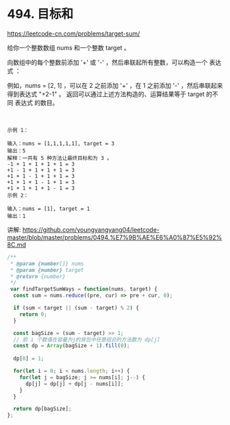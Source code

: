 # 494. 目标和

https://leetcode-cn.com/problems/target-sum/


给你一个整数数组 nums 和一个整数 target 。

向数组中的每个整数前添加 '+' 或 '-' ，然后串联起所有整数，可以构造一个 表达式 ：

例如，nums = [2, 1] ，可以在 2 之前添加 '+' ，在 1 之前添加 '-' ，然后串联起来得到表达式 "+2-1" 。
返回可以通过上述方法构造的、运算结果等于 target 的不同 表达式 的数目。

 
```
示例 1：

输入：nums = [1,1,1,1,1], target = 3
输出：5
解释：一共有 5 种方法让最终目标和为 3 。
-1 + 1 + 1 + 1 + 1 = 3
+1 - 1 + 1 + 1 + 1 = 3
+1 + 1 - 1 + 1 + 1 = 3
+1 + 1 + 1 - 1 + 1 = 3
+1 + 1 + 1 + 1 - 1 = 3
示例 2：

输入：nums = [1], target = 1
输出：1
```


讲解:
https://github.com/youngyangyang04/leetcode-master/blob/master/problems/0494.%E7%9B%AE%E6%A0%87%E5%92%8C.md


```js
/**
 * @param {number[]} nums
 * @param {number} target
 * @return {number}
 */
 var findTargetSumWays = function(nums, target) {
  const sum = nums.reduce((pre, cur) => pre + cur, 0);

  if (sum < target || (sum - target) % 2) {
    return 0;
  }

  const bagSize = (sum - target) >> 1;
  // 前 i 个数值在容量为j的背包中任意组合的方法数为 dp[j]
  const dp = Array(bagSize + 1).fill(0);
  
  dp[0] = 1;

  for(let i = 0; i < nums.length; i++) {
    for(let j = bagSize; j >= nums[i]; j--) {
      dp[j] = dp[j] + dp[j - nums[i]];
    }
  }

  return dp[bagSize];
};
```

